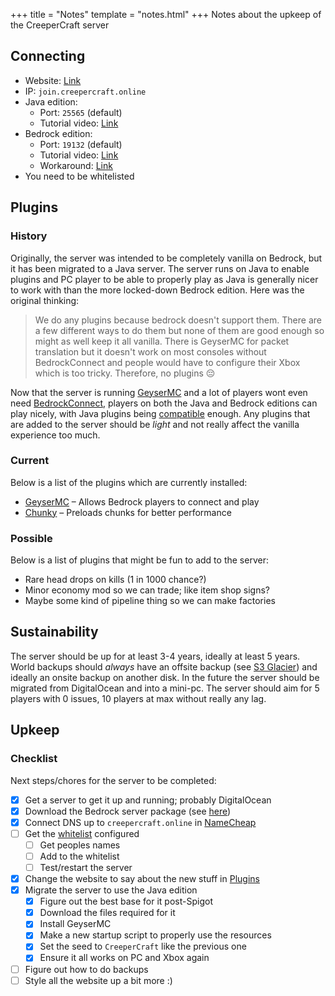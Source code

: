 +++
title = "Notes"
template = "notes.html"
+++
Notes about the upkeep of the CreeperCraft server
## Connecting
- Website: [Link](https://creepercraft.online)
- IP: `join.creepercraft.online`
- Java edition:
	- Port: `25565` (default)
	- Tutorial video: [Link](https://www.youtube.com/watch?v=RlLsdP-F3lM)
- Bedrock edition:
	- Port: `19132` (default)
	- Tutorial video: [Link](https://www.youtube.com/watch?v=wA_Wknnw3qc)
	- Workaround: [Link](https://github.com/Pugmatt/BedrockConnect?tab=readme-ov-file#tutorials)
- You need to be whitelisted
## Plugins
### History
Originally, the server was intended to be completely vanilla on Bedrock, but it has been migrated to a Java server. The server runs on Java to enable plugins and PC player to be able to properly play as Java is generally nicer to work with than the more locked-down Bedrock edition. Here was the original thinking:

> We do any plugins because bedrock doesn't support them. There are a few different ways to do them but none of them are good enough so might as well keep it all vanilla. There is GeyserMC for packet translation but it doesn't work on most consoles without BedrockConnect and people would have to configure their Xbox which is too tricky. Therefore, no plugins 😔

Now that the server is running [GeyserMC](https://geysermc.org/) and a lot of players wont even need [BedrockConnect](https://github.com/Pugmatt/BedrockConnect), players on both the Java and Bedrock editions can play nicely, with Java plugins being [compatible](https://wiki.geysermc.org/geyser/faq/#what-plugins-dont-work-with-geyser) enough. Any plugins that are added to the server should be *light* and not really affect the vanilla experience too much.
### Current
Below is a list of the plugins which are currently installed:
- [GeyserMC](https://geysermc.org/) – Allows Bedrock players to connect and play
- [Chunky](https://hangar.papermc.io/pop4959/Chunky) – Preloads chunks for better performance
### Possible
Below is a list of plugins that might be fun to add to the server:
- Rare head drops on kills (1 in 1000 chance?)
- Minor economy mod so we can trade; like item shop signs?
- Maybe some kind of pipeline thing so we can make factories
## Sustainability
The server should be up for at least 3-4 years, ideally at least 5 years. World backups should *always* have an offsite backup (see [S3 Glacier](https://aws.amazon.com/s3/storage-classes/glacier/)) and ideally an onsite backup on another disk. In the future the server should be migrated from DigitalOcean and into a mini-pc. The server should aim for 5 players with 0 issues, 10 players at max without really any lag.
## Upkeep
### Checklist
Next steps/chores for the server to be completed:
- [x] Get a server to get it up and running; probably DigitalOcean
- [x] Download the Bedrock server package (see [here](https://www.minecraft.net/en-us/download/server/bedrock))
- [x] Connect DNS up to `creepercraft.online` in [NameCheap](https://www.namecheap.com/)
- [ ] Get the [whitelist](https://www.google.com/search?client=firefox-b-d&q=bedrock+how+to+configure+whitelist) configured
	- [ ] Get peoples names
	- [ ] Add to the whitelist
	- [ ] Test/restart the server
- [x] Change the website to say about the new stuff in [Plugins](#plugins)
- [x] Migrate the server to use the Java edition
	- [x] Figure out the best base for it post-Spigot
	- [x] Download the files required for it
	- [x] Install GeyserMC
	- [x] Make a new startup script to properly use the resources
	- [x] Set the seed to `CreeperCraft` like the previous one
	- [x] Ensure it all works on PC and Xbox again
- [ ] Figure out how to do backups
- [ ] Style all the website up a bit more :)
